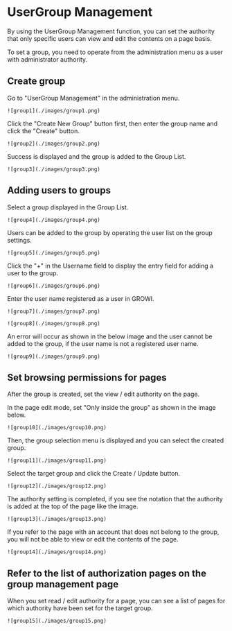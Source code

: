 # UserGroup Management

By using the UserGroup Management function,
you can set the authority
that only specific users can view and edit the contents on a page basis.

To set a group,
you need to operate from the administration menu as a user with administrator authority.

## Create group

Go to "UserGroup Management" in the administration menu.

`![group1](./images/group1.png)`

Click the "Create New Group" button first,
then enter the group name and click the "Create" button.

`![group2](./images/group2.png)`

Success is displayed and the group is added to the Group List.

`![group3](./images/group3.png)`

## Adding users to groups

Select a group displayed in the Group List.

`![group4](./images/group4.png)`

Users can be added to the group by operating the user list on the group settings.

`![group5](./images/group5.png)`

Click the "+" in the Username field
to display the entry field for adding a user to the group.

`![group6](./images/group6.png)`

Enter the user name registered as a user in GROWI.

`![group7](./images/group7.png)`

`![group8](./images/group8.png)`

An error will occur as shown in the below image
and the user cannot be added to the group,
if the user name is not a registered user name.

`![group9](./images/group9.png)`

## Set browsing permissions for pages

After the group is created, set the view / edit authority on the page.

In the page edit mode, set "Only inside the group" as shown in the image below.

`![group10](./images/group10.png)`

Then, the group selection menu is displayed and you can select the created group.

`![group11](./images/group11.png)`

Select the target group and click the Create / Update button.

`![group12](./images/group12.png)`

The authority setting is completed, if you see the notation
that the authority is added at the top of the page like the image.

`![group13](./images/group13.png)`

If you refer to the page with an account that does not belong to the group,
you will not be able to view or edit the contents of the page.

`![group14](./images/group14.png)`

## Refer to the list of authorization pages on the group management page

When you set read / edit authority for a page,
you can see a list of pages for which authority have been set for the target group.

`![group15](./images/group15.png)`
